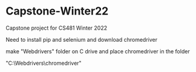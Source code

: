 # Capstone-Winter22
Capstone project for CS481 Winter 2022

Need to install pip and selenium and download chromedriver

make "Webdrivers" folder on C drive and place chromedriver in the folder

"C:\Webdrivers\chromedriver"

